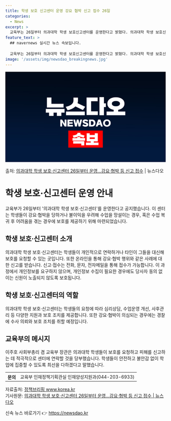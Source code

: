```yaml
---
title: 학생 보호 신고센터 운영 강요 협박 신고 접수 26일
categories:
  - News
excerpt: >
  교육부는 26일부터 의과대학 학생 보호신고센터를 운영한다고 밝혔다. 의과대학 학생 보호신고센터는 수업 복귀를…
feature_text: >
  ## navernews 실시간 뉴스 속보입니다.

  교육부는 26일부터 의과대학 학생 보호신고센터를 운영한다고 밝혔다. 의과대학 학생 보호신고센터는 수업 복귀를…
image: '/assets/img/newsdao_breakingnews.jpg'
---
```


![뉴스다오 속보](/assets/img/newsdao_breakingnews.jpg)

<p>출처: <a href="https://newsdao.kr/3436" rel="dofollow">의과대학 학생 보호·신고센터 26일부터 운영…강요·협박 등 신고 접수</a> | 뉴스다오</p>

<h1>학생 보호·신고센터 운영 안내</h1>
<p data-ke-size="size16">교육부가 26일부터 '의과대학 학생 보호·신고센터'를 운영한다고 공지했습니다. 이 센터는 학생들이 강요·협박을 당하거나 불이익을 우려해 수업을 망설이는 경우, 혹은 수업 복귀 후 어려움을 겪는 경우에 보호를 제공하기 위해 마련되었습니다.</p>

<h2>학생 보호·신고센터 소개</h2>
<p>의과대학 학생 보호·신고센터는 학생들이 개인적으로 연락하거나 타인이 그들을 대신해 보호를 요청할 수 있는 곳입니다. 또한 온라인을 통해 강요·협박 행위와 같은 사례에 대한 신고를 받습니다. 신고·접수는 전화, 문자, 전자메일을 통해 접수가 가능합니다. 이 과정에서 개인정보를 요구하지 않으며, 개인정보 수집이 필요한 경우에도 당사자 동의 없이는 신원이 노출되지 않도록 보호됩니다.</p>

<h2>학생 보호·신고센터의 역할</h2>
<p>의과대학 학생 보호·신고센터는 학생들의 요청에 따라 심리상담, 수업운영 개선, 사후관리 등 다양한 지원과 보호 조치를 제공합니다. 또한 강요·협박이 의심되는 경우에는 경찰에 수사 의뢰와 보호 조치를 취할 예정입니다.</p>

<h2>교육부의 메시지</h2>
<p>이주호 사회부총리 겸 교육부 장관은 의과대학 학생들이 보호를 요청하고 피해를 신고하는 데 적극적으로 센터에 연락할 것을 당부했습니다. 학생들이 안전하고 불안감 없이 학업에 집중할 수 있도록 최선을 다하겠다고 말했습니다.</p>

<table>
    <tr>
        <th>문의</th>
        <td>교육부 인재정책기획관실 인재양성지원과(044-203-6933)</td>
    </tr>
</table>

<p data-ke-size="size16">자료출처: <a href="https://www.korea.kr">정책브리핑 www.korea.kr</a><br> 기사원문: <a href="https://newsdao.kr/3436">의과대학 학생 보호·신고센터 26일부터 운영…강요·협박 등 신고 접수 | 뉴스다오</a></p> 

신속 뉴스 바로가기 👉 <a href="https://newsdao.kr" rel="dofollow">https://newsdao.kr</a>


